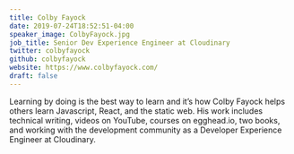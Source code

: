 ```yaml
---
title: Colby Fayock
date: 2019-07-24T18:52:51-04:00
speaker_image: ColbyFayock.jpg
job_title: Senior Dev Experience Engineer at Cloudinary
twitter: colbyfayock
github: colbyfayock
website: https://www.colbyfayock.com/
draft: false
---
```


Learning by doing is the best way to learn and it’s how Colby Fayock helps others learn Javascript, React, and the static web. His work includes technical writing, videos on YouTube, courses on egghead.io, two books, and working with the development community as a Developer Experience Engineer at Cloudinary.
